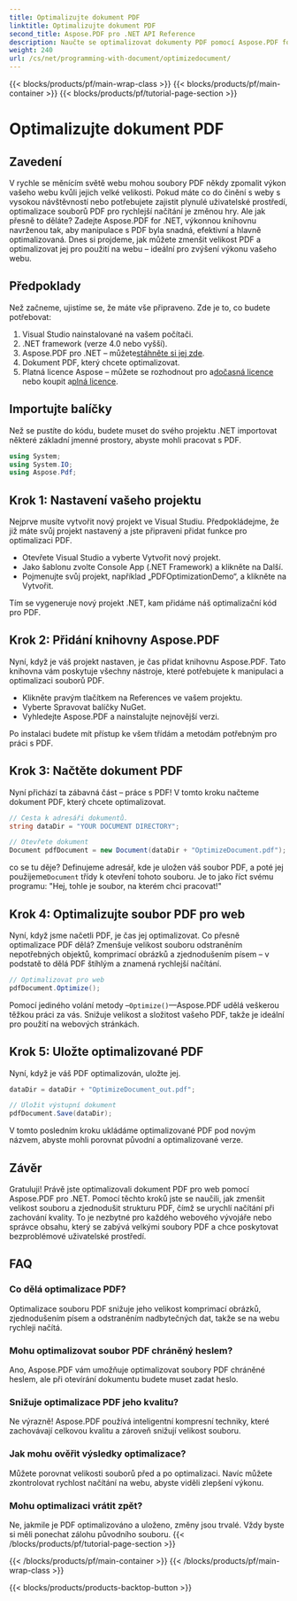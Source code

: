 ```yaml
---
title: Optimalizujte dokument PDF
linktitle: Optimalizujte dokument PDF
second_title: Aspose.PDF pro .NET API Reference
description: Naučte se optimalizovat dokumenty PDF pomocí Aspose.PDF for .NET pomocí našeho podrobného průvodce. Zvyšte výkon webu snížením velikosti a složitosti souboru.
weight: 240
url: /cs/net/programming-with-document/optimizedocument/
---
```


{{< blocks/products/pf/main-wrap-class >}}
{{< blocks/products/pf/main-container >}}
{{< blocks/products/pf/tutorial-page-section >}}

# Optimalizujte dokument PDF

## Zavedení

V rychle se měnícím světě webu mohou soubory PDF někdy zpomalit výkon vašeho webu kvůli jejich velké velikosti. Pokud máte co do činění s weby s vysokou návštěvností nebo potřebujete zajistit plynulé uživatelské prostředí, optimalizace souborů PDF pro rychlejší načítání je změnou hry. Ale jak přesně to děláte? Zadejte Aspose.PDF for .NET, výkonnou knihovnu navrženou tak, aby manipulace s PDF byla snadná, efektivní a hlavně optimalizovaná. Dnes si projdeme, jak můžete zmenšit velikost PDF a optimalizovat jej pro použití na webu – ideální pro zvýšení výkonu vašeho webu.

## Předpoklady

Než začneme, ujistíme se, že máte vše připraveno. Zde je to, co budete potřebovat:

1. Visual Studio nainstalované na vašem počítači.
2. .NET framework (verze 4.0 nebo vyšší).
3.  Aspose.PDF pro .NET – můžete[stáhněte si jej zde](https://releases.aspose.com/pdf/net/).
4. Dokument PDF, který chcete optimalizovat.
5. Platná licence Aspose – můžete se rozhodnout pro a[dočasná licence](https://purchase.aspose.com/temporary-license/) nebo koupit a[plná licence](https://purchase.aspose.com/buy).

## Importujte balíčky

Než se pustíte do kódu, budete muset do svého projektu .NET importovat některé základní jmenné prostory, abyste mohli pracovat s PDF.

```csharp
using System;
using System.IO;
using Aspose.Pdf;
```

## Krok 1: Nastavení vašeho projektu

Nejprve musíte vytvořit nový projekt ve Visual Studiu. Předpokládejme, že již máte svůj projekt nastavený a jste připraveni přidat funkce pro optimalizaci PDF.

- Otevřete Visual Studio a vyberte Vytvořit nový projekt.
- Jako šablonu zvolte Console App (.NET Framework) a klikněte na Další.
- Pojmenujte svůj projekt, například „PDFOptimizationDemo“, a klikněte na Vytvořit.

Tím se vygeneruje nový projekt .NET, kam přidáme náš optimalizační kód pro PDF.

## Krok 2: Přidání knihovny Aspose.PDF

Nyní, když je váš projekt nastaven, je čas přidat knihovnu Aspose.PDF. Tato knihovna vám poskytuje všechny nástroje, které potřebujete k manipulaci a optimalizaci souborů PDF. 

- Klikněte pravým tlačítkem na References ve vašem projektu.
- Vyberte Spravovat balíčky NuGet.
- Vyhledejte Aspose.PDF a nainstalujte nejnovější verzi.

Po instalaci budete mít přístup ke všem třídám a metodám potřebným pro práci s PDF.

## Krok 3: Načtěte dokument PDF

Nyní přichází ta zábavná část – práce s PDF! V tomto kroku načteme dokument PDF, který chcete optimalizovat.

```csharp
// Cesta k adresáři dokumentů.
string dataDir = "YOUR DOCUMENT DIRECTORY";

// Otevřete dokument
Document pdfDocument = new Document(dataDir + "OptimizeDocument.pdf");
```

 co se tu děje? Definujeme adresář, kde je uložen váš soubor PDF, a poté jej použijeme`Document` třídy k otevření tohoto souboru. Je to jako říct svému programu: "Hej, tohle je soubor, na kterém chci pracovat!"

## Krok 4: Optimalizujte soubor PDF pro web

Nyní, když jsme načetli PDF, je čas jej optimalizovat. Co přesně optimalizace PDF dělá? Zmenšuje velikost souboru odstraněním nepotřebných objektů, komprimací obrázků a zjednodušením písem – v podstatě to dělá PDF štíhlým a znamená rychlejší načítání.

```csharp
// Optimalizovat pro web
pdfDocument.Optimize();
```

Pomocí jediného volání metody –`Optimize()`—Aspose.PDF udělá veškerou těžkou práci za vás. Snižuje velikost a složitost vašeho PDF, takže je ideální pro použití na webových stránkách.

## Krok 5: Uložte optimalizované PDF

Nyní, když je váš PDF optimalizován, uložte jej.

```csharp
dataDir = dataDir + "OptimizeDocument_out.pdf";

// Uložit výstupní dokument
pdfDocument.Save(dataDir);
```

V tomto posledním kroku ukládáme optimalizované PDF pod novým názvem, abyste mohli porovnat původní a optimalizované verze.

## Závěr

Gratuluji! Právě jste optimalizovali dokument PDF pro web pomocí Aspose.PDF pro .NET. Pomocí těchto kroků jste se naučili, jak zmenšit velikost souboru a zjednodušit strukturu PDF, čímž se urychlí načítání při zachování kvality. To je nezbytné pro každého webového vývojáře nebo správce obsahu, který se zabývá velkými soubory PDF a chce poskytovat bezproblémové uživatelské prostředí.

## FAQ

### Co dělá optimalizace PDF?
Optimalizace souboru PDF snižuje jeho velikost komprimací obrázků, zjednodušením písem a odstraněním nadbytečných dat, takže se na webu rychleji načítá.

### Mohu optimalizovat soubor PDF chráněný heslem?
Ano, Aspose.PDF vám umožňuje optimalizovat soubory PDF chráněné heslem, ale při otevírání dokumentu budete muset zadat heslo.

### Snižuje optimalizace PDF jeho kvalitu?
Ne výrazně! Aspose.PDF používá inteligentní kompresní techniky, které zachovávají celkovou kvalitu a zároveň snižují velikost souboru.

### Jak mohu ověřit výsledky optimalizace?
Můžete porovnat velikosti souborů před a po optimalizaci. Navíc můžete zkontrolovat rychlost načítání na webu, abyste viděli zlepšení výkonu.

### Mohu optimalizaci vrátit zpět?
Ne, jakmile je PDF optimalizováno a uloženo, změny jsou trvalé. Vždy byste si měli ponechat zálohu původního souboru.
{{< /blocks/products/pf/tutorial-page-section >}}

{{< /blocks/products/pf/main-container >}}
{{< /blocks/products/pf/main-wrap-class >}}

{{< blocks/products/products-backtop-button >}}
